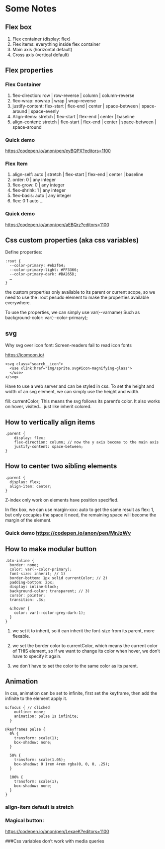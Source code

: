 # Some Notes

## Flex box
1. Flex container (display: flex)
2. Flex items: everything inside flex container
3. Main axis (horizontal default)
4. Cross axis (vertical default)

## Flex properties

### Flex Container
1. flex-direction: row | row-reverse | column | column-reverse
2. flex-wrap: nowrap | wrap | wrap-reverse
3. justify-content: flex-start | flex-end | center | space-between | space-around | space-evenly
4. Align-items: stretch | flex-start | flex-end | center | baseline
5. align-content: stretch | flex-start | flex-end | center | space-between | space-around

### Quick demo
https://codepen.io/anon/pen/eyBQPX?editors=1100

### Flex Item
1. align-self: auto | stretch | flex-start | flex-end | center | baseline
2. order: 0 | any integer
3. flex-grow: 0 | any integer
4. flex-shrink: 1 | any integer
5. flex-basis: auto | any integer
6. flex: 0 1 auto …
### Quick demo
https://codepen.io/anon/pen/aEBQrz?editors=1100

## Css custom properties (aka css variables)
Define properties:
```
:root { 
  --color-primary: #eb2f64;
  --color-primary-light: #FF3366;
  --color-primary-dark: #BA265D;
  …
}
```
the custom properties only available to its parent or current scope, so we need to use the :root pesudo element to make the properties available everywhere.

To use the properties, we can simply use var(--varname)
Such as background-color: var(--color-primary);

## svg
Why svg over icon font:
Screen-readers fail to read icon fonts

https://icomoon.io/

```
<svg class="search__icon">
  <use xlink:href="img/sprite.svg#icon-magnifying-glass">
  </use>
</svg>
```
Have to use a web server and can be styled in css.
To set the height and width of an svg element, we can simply use the height and width.

fill: currentColor;
This means the svg follows its parent’s color. It also works on hover, visited… just like inherit colored.

## How to vertically align items
```
.parent {
	display: flex;
	flex-direction: column; // now the y axis become to the main axis
	justify-content: space-between; 
}
```

## How to center two sibling elements
```
.parent {
  display: flex;
  align-item: center;
}
```
Z-index only work on elements have position specified.

In flex box, we can use margin-xxx: auto to get the same result as flex: 1, but only occupies the space it need, the remaining space will become the margin of the element.

### Quick demo https://codepen.io/anon/pen/MrJzWv

## How to make modular button
```
.btn-inline {
  border: none;
  color: var(--color-primary);
  font-size: inherit; // 1)
  border-bottom: 1px solid currentColor; // 2)
  padding-bottom: 2px;
  display: inline-block;
  background-color: transparent; // 3)
  cursor: pointer;
  transition: .3s;

  &:hover {
    color: var(--color-grey-dark-1);
  }
}
```
1) we set it to inherit, so it can inherit the font-size from its parent, more flexable.

2) we set the border color to currentColor, which means the current color of THIS element, so if we want to change its color when hover, we don’t have to specify it again.

3) we don’t have to set the color to the same color as its parent.


## Animation
In css, animation can be set to infinite, first set the keyframe, then add the infinite to the element apply it.

```
&:focus { // clicked
    outline: none;
    animation: pulse 1s infinite;
  }

@keyframes pulse {
  0% {
    transform: scale(1);
    box-shadow: none;
  }

  50% {
    transform: scale(1.05);
    box-shadow: 0 1rem 4rem rgba(0, 0, 0, .25);
  }

  100% {
    transform: scale(1);
    box-shadow: none;
  }
}
```
### align-item default is stretch 

### Magical button:
https://codepen.io/anon/pen/LexaeK?editors=1100

###Css variables don’t work with media queries